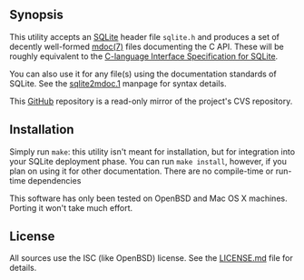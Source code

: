 ## Synopsis

This utility accepts an [SQLite](https://www.sqlite.org) header file
`sqlite.h` and produces a set of decently well-formed
[mdoc(7)](http://man.openbsd.org/OpenBSD-current/man7/mdoc.7) files
documenting the C API.
These will be roughly equivalent to the [C-language Interface
Specification for SQLite](https://www.sqlite.org/c3ref/intro.html).

You can also use it for any file(s) using the documentation standards of
SQLite.
See the [sqlite2mdoc.1](sqlite2mdoc.1) manpage for syntax details.

This [GitHub](https://www.github.com) repository is a read-only mirror
of the project's CVS repository.

## Installation

Simply run `make`: this utility isn't meant for installation, but for
integration into your SQLite deployment phase.
You can run `make install`, however, if you plan on using it for other
documentation.
There are no compile-time or run-time dependencies

This software has only been tested on OpenBSD and Mac OS X machines.
Porting it won't take much effort.

## License

All sources use the ISC (like OpenBSD) license.
See the [LICENSE.md](LICENSE.md) file for details.
